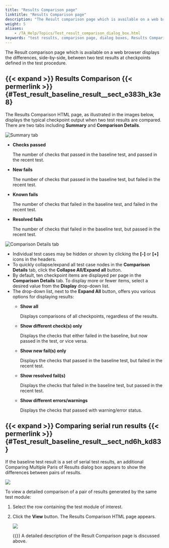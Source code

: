 ```yaml
--- 
title: "Results Comparison page"
linktitle: "Results Comparison page"
description: "The Result comparison page which is available on a web browser displays the differences, side-by-side, between two test results at checkpoints defined in the test procedure."
weight: 5
aliases: 
    - /TA_Help/Topics/Test_result_comparison_dialog_box.html
keywords: "test results, comparison page, dialog boxes, Results Comparison page, Comparing Multiple Pairs of Results page"
---
```


The Result comparison page which is available on a web browser displays the differences, side-by-side, between two test results at checkpoints defined in the test procedure.

## {{< expand >}} Results Comparison {{< permerlink >}} {#Test_result_baseline_result__sect_e383h_k3e8} 

The Results Comparison HTML page, as illustrated in the images below, displays the typical checkpoint output when two test results are compared. There are two tabs including **Summary** and **Comparison Details**.

![](/images/TA_Help/Images/Result_comparison_dialog_new.png "Summary tab")

-   **Checks passed**

    The number of checks that passed in the baseline test, and passed in the recent test.

-   **New fails**

    The number of checks that passed in the baseline test, but failed in the recent test.

-   **Known fails**

    The number of checks that failed in the baseline test, and failed in the recent test.

-   **Resolved fails**

    The number of checks that failed in the baseline test, but passed in the recent test.


![](/images/TA_Help/Images/Result_comparison_dialog_new_details.png "Comparison Details tab")

-   Individual test cases may be hidden or shown by clicking the **\[-\]** or **\[+\]** icons in the headers.
-   To quickly collapse/expand all test case nodes in the **Comparison Details** tab, click the **Collapse All/Expand all** button.
-   By default, ten checkpoint items are displayed per page in the **Comparison Details** tab. To display more or fewer items, select a desired value from the **Display** drop-down list.
-   The drop-down list, next to the **Expand All** button, offers you various options for displaying results:
    -   **Show all**

        Displays comparisons of all checkpoints, regardless of the results.

    -   **Show different check\(s\) only**

        Displays the checks that either failed in the baseline, but now passed in the test, or vice versa.

    -   **Show new fail\(s\) only**

        Displays the checks that passed in the baseline test, but failed in the recent test.

    -   **Show resolved fail\(s\)**

        Displays the checks that failed in the baseline test, but passed in the recent test.

    -   **Show different errors/warnings**

        Displays the checks that passed with warning/error status.


## {{< expand >}} Comparing serial run results {{< permerlink >}} {#Test_result_baseline_result__sect_nd6h_kd83} 

If the baseline test result is a set of serial test results, an additional Comparing Multiple Paris of Results dialog box appears to show the differences between pairs of results.

![](/images/TA_Help/Images/comparing_multiple_pairs_of_results.png)

To view a detailed comparison of a pair of results generated by the same test module:

1.  Select the row containing the test module of interest.
2.  Click the **View** button. The Results Comparison HTML page appears.

    ![](/images/TA_Help/Images/Result_comparison_dialog_box_2.png)

    {{<note>}} A detailed description of the Result Comparison page is discussed above.




